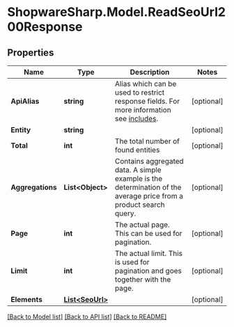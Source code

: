 # ShopwareSharp.Model.ReadSeoUrl200Response

## Properties

Name | Type | Description | Notes
------------ | ------------- | ------------- | -------------
**ApiAlias** | **string** | Alias which can be used to restrict response fields. For more information see [includes](https://shopware.stoplight.io/docs/store-api/docs/concepts/search-queries.md#includes-apialias). | [optional] 
**Entity** | **string** |  | [optional] 
**Total** | **int** | The total number of found entities | [optional] 
**Aggregations** | **List&lt;Object&gt;** | Contains aggregated data. A simple example is the determination of the average price from a product search query. | [optional] 
**Page** | **int** | The actual page. This can be used for pagination. | [optional] 
**Limit** | **int** | The actual limit. This is used for pagination and goes together with the page. | [optional] 
**Elements** | [**List&lt;SeoUrl&gt;**](SeoUrl.md) |  | [optional] 

[[Back to Model list]](../README.md#documentation-for-models) [[Back to API list]](../README.md#documentation-for-api-endpoints) [[Back to README]](../README.md)


